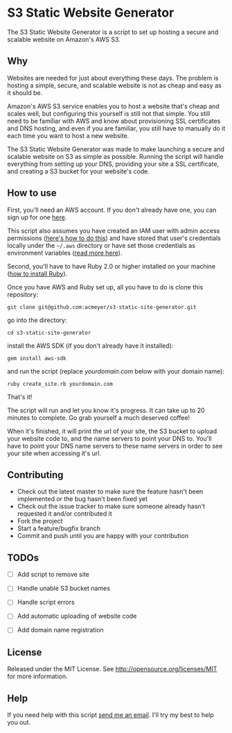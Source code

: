 # S3 Static Website Generator

The S3 Static Website Generator is a script to set up hosting a secure and scalable website on Amazon's AWS S3.

## Why

Websites are needed for just about everything these days. The problem is hosting a simple, secure, and scalable website is not as cheap and easy as it should be.

Amazon's AWS S3 service enables you to host a website that's cheap and scales well, but configuring this yourself is still not that simple. You still need to be familiar with AWS and know about provisioning SSL certificates and DNS hosting, and even if you are familiar, you still have to manually do it each time you want to host a new website.

The S3 Static Website Generator was made to make launching a secure and scalable website on S3 as simple as possible. Running the script will handle everything from setting up your DNS, providing your site a SSL certificate, and creating a S3 bucket for your website's code.

## How to use

First, you'll need an AWS account. If you don't already have one, you can sign up for one [here](https://aws.amazon.com/).

This script also assumes you have created an IAM user with admin access permissions ([here's how to do this](https://docs.aws.amazon.com/lambda/latest/dg/setting-up.html)) and have stored that user's credentials locally under the `~/.aws` directory or have set those credentials as environment variables ([read more here](https://docs.aws.amazon.com/sdk-for-ruby/v2/developer-guide/setup-config.html)).

Second, you'll have to have Ruby 2.0 or higher installed on your machine ([how to install Ruby](https://www.ruby-lang.org/en/documentation/installation/)).

Once you have AWS and Ruby set up, all you have to do is clone this repository:

`git clone git@github.com:acmeyer/s3-static-site-generator.git`

go into the directory:

`cd s3-static-site-generator`

install the AWS SDK (if you don't already have it installed):

`gem install aws-sdk`

and run the script (replace *yourdomain.com* below with your domain name):

`ruby create_site.rb yourdomain.com`

That's it!

The script will run and let you know it's progress. It can take up to 20 minutes to complete. Go grab yourself a much deserved coffee!

When it's finished, it will print the url of your site, the S3 bucket to upload your website code to, and the name servers to point your DNS to. You'll have to point your DNS name servers to these name servers in order to see your site when accessing it's url.

<!-- ## How to Remove

If you would like to remove your website from S3, all you have to do is run the following script (again, replace *yourdomain.com* with the domain of the S3 website you want to remove):

`ruby remove_site.rb yourdomain.com` -->

## Contributing

- Check out the latest master to make sure the feature hasn't been implemented or the bug hasn't been fixed yet
- Check out the issue tracker to make sure someone already hasn't requested it and/or contributed it
- Fork the project
- Start a feature/bugfix branch
- Commit and push until you are happy with your contribution

## TODOs

- [ ] Add script to remove site
- [ ] Handle unable S3 bucket names
- [ ] Handle script errors
- [ ] Add automatic uploading of website code
- [ ] Add domain name registration


## License

Released under the MIT License. See http://opensource.org/licenses/MIT for more information.

## Help

If you need help with this script [send me an email](mailto:acomeyer@gmail.com). I'll try my best to help you out.
